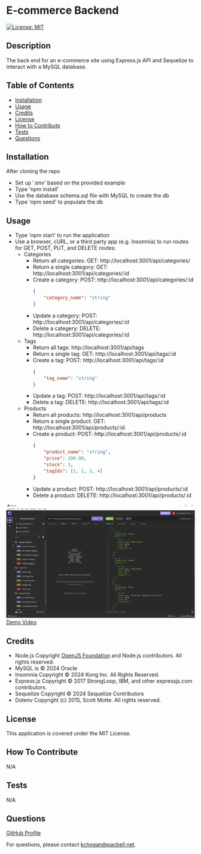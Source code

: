 
# E-commerce Backend

[![License: MIT](https://img.shields.io/badge/License-MIT-yellow.svg)](https://opensource.org/licenses/MIT)

## Description
The back end for an e-commerce site using Express.js API and Sequelize to interact with a MySQL database.  

## Table of Contents

- [Installation](#installation)
- [Usage](#usage)
- [Credits](#credits)
- [License](#license)
- [How to Contribute](#guidelines)
- [Tests](#tests)
- [Questions](#questions)

## Installation

After cloning the repo
- Set up '.env' based on the provided example
- Type 'npm install'
- Use the database schema.sql file with MySQL to create the db
- Type 'npm seed' to populate the db

## Usage

- Type 'npm start' to run the application
- Use a browser, cURL, or a third party app (e.g. Insomnia) to run routes for GET, POST, PUT, and DELETE routes:
   - Categories
        - Return all categories: GET: http://localhost:3001/api/categories/
        - Return a single category: GET: http://localhost:3001/api/categories/:id
        - Create a category: POST: http://localhost:3001/api/categories/:id
            ```json
            {
                "category_name": "string"
            }
            ```
        - Update a category: POST: http://localhost:3001/api/categories/:id
        - Delete a categery: DELETE: http://localhost:3001/api/categories/:id
    - Tags
        - Return all tags: http://localhost:3001/api/tags
        - Return a single tag: GET: http://localhost:3001/api/tags/:id
        - Create a tag: POST: http://localhost:3001/api/tags/:id
            ```json
            {
                "tag_name": "string"
            }
            ```
        - Update a tag: POST: http://localhost:3001/api/tags/:id
        - Delete a tag: DELETE: http://localhost:3001/api/tags/:id
    - Products
        - Return all products: http://localhost:3001/api/products
        - Return a single product: GET: http://localhost:3001/api/products/:id
        - Create a product: POST: http://localhost:3001/api/products/:id
            ```json 
            {
                "product_name": "string",
                "price": 200.00,
                "stock": 3,
                "tagIds": [1, 2, 3, 4]
            }
            ```
        - Update a product: POST: http://localhost:3001/api/products/:id
        - Delete a product: DELETE: http://localhost:3001/api/products/:id

![alt Screenshot of Insomnia using the APIs for the ecommerce backend](./assets/capture.png)
[Demo Video](https://www.youtube.com/watch?v=q-3N93Op4s0)

## Credits

* Node.js Copyright [OpenJS Foundation](https://openjsf.org/) and Node.js contributors. All rights reserved. 
* MySQL is © 2024 Oracle
* Insomnia Copyright © 2024 Kong Inc. All Rights Reserved.
* Express.js Copyright © 2017 StrongLoop, IBM, and other expressjs.com contributors.
* Sequelize Copyright © 2024 Sequelize Contributors
* Dotenv Copyright (c) 2015, Scott Motte. All rights reserved.

## License

This application is covered under the MIT License.

<a id="guidelines"></a>
## How To Contribute

N/A

## Tests

N/A

## Questions

[GitHub Profile](https://github.com/kevinchogan)

For questions, please contact kchogan@pacbell.net.
